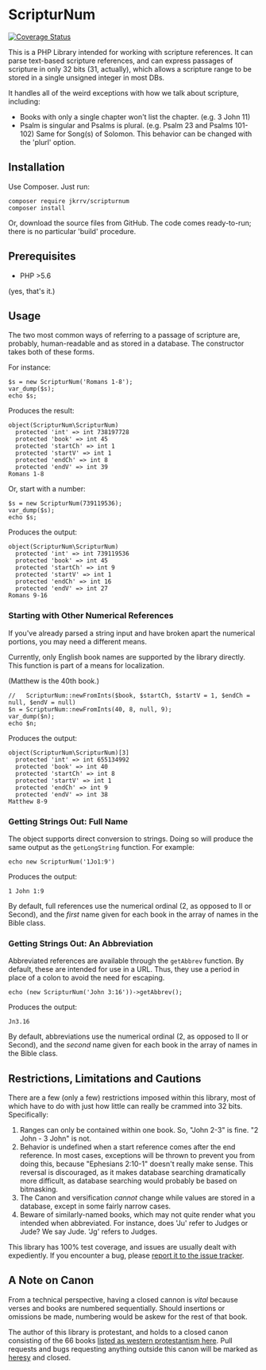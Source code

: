 ScripturNum
===========

[![Coverage Status](https://coveralls.io/repos/github/jkrrv/ScripturNum/badge.svg)](https://coveralls.io/github/jkrrv/ScripturNum)

This is a PHP Library intended for working with scripture references.  It can parse text-based scripture references, and can express passages of scripture in only 32 bits (31, actually), which allows a scripture range to be stored in a single unsigned integer in most DBs.

It handles all of the weird exceptions with how we talk about scripture, including:
 - Books with only a single chapter won't list the chapter.  (e.g.  3 John 11)
 - Psalm is singular and Psalms is plural. (e.g. Psalm 23 and Psalms 101-102)  Same for Song(s) of Solomon.  This behavior can be changed with the 'plurl' option.

## Installation

Use Composer. Just run: 

    composer require jkrrv/scripturnum
    composer install

Or, download the source files from GitHub.  The code comes ready-to-run; there is no particular 'build' procedure. 

## Prerequisites

 - PHP >5.6

(yes, that's it.)
 
 
## Usage

The two most common ways of referring to a passage of scripture are, probably, human-readable and as stored in a 
database.  The constructor takes both of these forms.  

For instance: 

    $s = new ScripturNum('Romans 1-8');
    var_dump($s);
    echo $s;

Produces the result: 

    object(ScripturNum\ScripturNum)
      protected 'int' => int 738197728
      protected 'book' => int 45
      protected 'startCh' => int 1
      protected 'startV' => int 1
      protected 'endCh' => int 8
      protected 'endV' => int 39
    Romans 1-8

Or, start with a number:

    $s = new ScripturNum(739119536);
    var_dump($s);
    echo $s;
    
Produces the output:

    object(ScripturNum\ScripturNum)
      protected 'int' => int 739119536
      protected 'book' => int 45
      protected 'startCh' => int 9
      protected 'startV' => int 1
      protected 'endCh' => int 16
      protected 'endV' => int 27
    Romans 9-16
	
	
	
### Starting with Other Numerical References

If you've already parsed a string input and have broken apart the numerical portions, you may need a different means.  

Currently, only English book names are supported by the library directly.  This function is part of a means for localization.  

(Matthew is the 40th book.)

    //   ScripturNum::newFromInts($book, $startCh, $startV = 1, $endCh = null, $endV = null)
    $n = ScripturNum::newFromInts(40, 8, null, 9);
    var_dump($n);
    echo $n;

Produces the output:
 
    object(ScripturNum\ScripturNum)[3]
      protected 'int' => int 655134992
      protected 'book' => int 40
      protected 'startCh' => int 8
      protected 'startV' => int 1
      protected 'endCh' => int 9
      protected 'endV' => int 38
    Matthew 8-9
	
### Getting Strings Out: Full Name
The object supports direct conversion to strings.  Doing so will produce the same output as the `getLongString` function.  For example:

    echo new ScripturNum('1Jo1:9')
	
Produces the output:

    1 John 1:9
	
By default, full references use the numerical ordinal (2, as opposed to II or Second), and the *first* name given for each book in the array of names in the Bible class.
	
### Getting Strings Out: An Abbreviation

Abbreviated references are available through the `getAbbrev` function.  By default, these are intended for use in a URL.  Thus, they use a period in place of a colon to avoid the need for escaping. 

	echo (new ScripturNum('John 3:16'))->getAbbrev();
	
Produces the output:

	Jn3.16

By default, abbreviations use the numerical ordinal (2, as opposed to II or Second), and the *second* name given for each book in the array of names in the Bible class.

## Restrictions, Limitations and Cautions
There are a few (only a few) restrictions imposed within this library, most of which have to do with just how little can really be crammed into 32 bits.  Specifically:

1.  Ranges can only be contained within one book.  So, "John 2-3" is fine.  "2 John - 3 John" is not. 
2.  Behavior is undefined when a start reference comes after the end reference.  In most cases, exceptions will be thrown to prevent you from doing this, because "Ephesians 2:10-1" doesn't really make sense.  This reversal is discouraged, as it makes database searching dramatically more difficult, as database searching would probably be based on bitmasking. 
3.  The Canon and versification *cannot* change while values are stored in a database, except in some fairly narrow cases.
4.  Beware of similarly-named books, which may not quite render what you intended when abbreviated.  For instance, does 'Ju' refer to Judges or Jude?  We say Jude.  'Jg' refers to Judges.   

This library has 100% test coverage, and issues are usually dealt with expediently.  If you encounter a bug, please [report it to the issue tracker](https://github.com/jkrrv/ScripturNum/issues).

## A Note on Canon

From a technical perspective, having a closed cannon is *vital* because verses and books are numbered sequentially.  Should insertions or omissions be made, numbering would be askew for the rest of that book.   

The author of this library is protestant, and holds to a closed canon consisting of the 66 books [listed as western protestantism here](https://en.wikipedia.org/wiki/Biblical_canon#Western_Church).  Pull requests and bugs requesting anything outside this canon will be marked as [heresy](https://github.com/jkrrv/ScripturNum/labels/Heresy%21) and closed.
